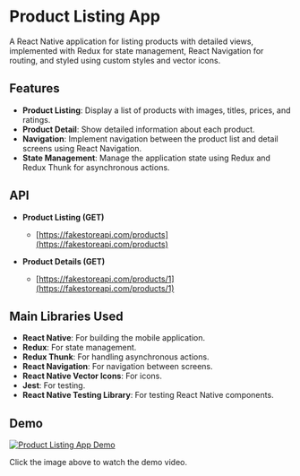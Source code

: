 # Product Listing App

A React Native application for listing products with detailed views, implemented with Redux for state management, React Navigation for routing, and styled using custom styles and vector icons.

## Features

- **Product Listing**: Display a list of products with images, titles, prices, and ratings.
- **Product Detail**: Show detailed information about each product.
- **Navigation**: Implement navigation between the product list and detail screens using React Navigation.
- **State Management**: Manage the application state using Redux and Redux Thunk for asynchronous actions.

## API

  - **Product Listing (GET)**
    - [https://fakestoreapi.com/products](https://fakestoreapi.com/products)

  - **Product Details (GET)**
    - [https://fakestoreapi.com/products/1](https://fakestoreapi.com/products/1)

## Main Libraries Used

- **React Native**: For building the mobile application.
- **Redux**: For state management.
- **Redux Thunk**: For handling asynchronous actions.
- **React Navigation**: For navigation between screens.
- **React Native Vector Icons**: For icons.
- **Jest**: For testing.
- **React Native Testing Library**: For testing React Native components.

## Demo

[![Product Listing App Demo](https://img.youtube.com/vi/YOUR_VIDEO_ID_HERE/0.jpg)](https://www.youtube.com/watch?v=YOUR_VIDEO_ID_HERE)

Click the image above to watch the demo video.

